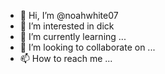 - 👋 Hi, I’m @noahwhite07
- 👀 I’m interested in dick
- 🌱 I’m currently learning ...
- 💞️ I’m looking to collaborate on ...
- 📫 How to reach me ...

<!---
noahwhite07/noahwhite07 is a ✨ special ✨ repository because its `README.md` (this file) appears on your GitHub profile.
You can click the Preview link to take a look at your changes.
--->
